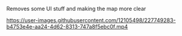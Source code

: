 Removes some UI stuff and making the map more clear  
  

https://user-images.githubusercontent.com/12105498/227749283-b4753e4e-aa24-4d62-8313-747a8f5ebc0f.mp4

